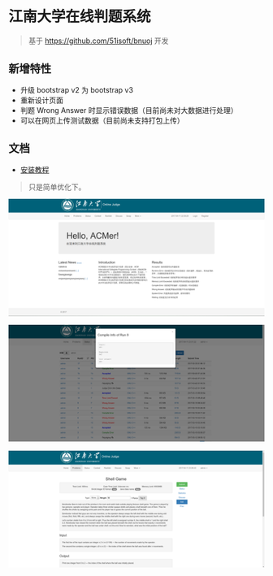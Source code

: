 # 江南大学在线判题系统

> 基于 https://github.com/51isoft/bnuoj 开发

新增特性
-------
- 升级 bootstrap v2 为 bootstrap v3
- 重新设计页面
- 判题 Wrong Answer 时显示错误数据（目前尚未对大数据进行处理）
- 可以在网页上传测试数据（目前尚未支持打包上传）

文档
-------
- [安装教程](docs/install.md)

> 只是简单优化下。

![index](docs/preview/1.png)

![problem](docs/preview/2.png)

![problem_show](docs/preview/3.png)
